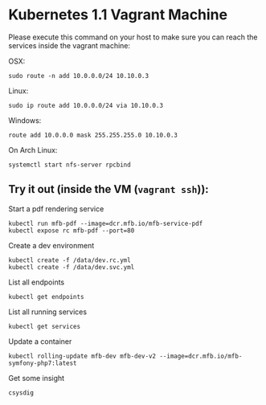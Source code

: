# Kubernetes 1.1 Vagrant Machine

Please execute this command on your host to make sure you can reach the services inside the vagrant machine:

OSX:
```
sudo route -n add 10.0.0.0/24 10.10.0.3
```

Linux:
```
sudo ip route add 10.0.0.0/24 via 10.10.0.3
```

Windows:
```
route add 10.0.0.0 mask 255.255.255.0 10.10.0.3
```


On Arch Linux:
```
systemctl start nfs-server rpcbind
```

## Try it out (inside the VM (`vagrant ssh`)):

Start a pdf rendering service
```
kubectl run mfb-pdf --image=dcr.mfb.io/mfb-service-pdf
kubectl expose rc mfb-pdf --port=80
```

Create a dev environment
```
kubectl create -f /data/dev.rc.yml
kubectl create -f /data/dev.svc.yml
```

List all endpoints
```
kubectl get endpoints
```

List all running services
```
kubectl get services
```

Update a container
```
kubectl rolling-update mfb-dev mfb-dev-v2 --image=dcr.mfb.io/mfb-symfony-php7:latest
```

Get some insight
```
csysdig
```